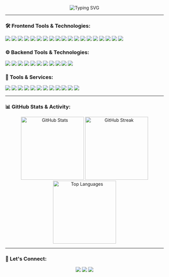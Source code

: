 <!-- Profile Header -->
<p align="center">
  <img src="https://readme-typing-svg.demolab.com?font=Fira+Code&size=24&duration=3000&pause=1000&color=36BCF7&center=true&vCenter=true&width=435&lines=Hi+there!+I'm+MD+RAIHAN+ISLAM;MERN+Stack+Web+Developer;Frontend+%7C+Backend+%7C+Full-Stack" alt="Typing SVG" />
</p>

---

### 🛠️ Frontend Tools & Technologies:
<p>
  <img src="https://img.shields.io/badge/HTML5-E34F26?style=for-the-badge&logo=html5&logoColor=white" />
  <img src="https://img.shields.io/badge/CSS3-1572B6?style=for-the-badge&logo=css3&logoColor=white" />
  <img src="https://img.shields.io/badge/JavaScript-F7DF1E?style=for-the-badge&logo=javascript&logoColor=black" />
  <img src="https://img.shields.io/badge/Tailwind_CSS-38B2AC?style=for-the-badge&logo=tailwind-css&logoColor=white" />
  <img src="https://img.shields.io/badge/React.js-61DAFB?style=for-the-badge&logo=react&logoColor=black" />
  <img src="https://img.shields.io/badge/React_Router-CA4245?style=for-the-badge&logo=react-router&logoColor=white" />
  <img src="https://img.shields.io/badge/Axios-5A29E4?style=for-the-badge&logo=axios&logoColor=white" />
  <img src="https://img.shields.io/badge/Framer_Motion-EF008F?style=for-the-badge&logo=framer&logoColor=white" />
  <img src="https://img.shields.io/badge/Recharts-FF4500?style=for-the-badge&logo=recharts&logoColor=white" />
  <img src="https://img.shields.io/badge/React_Hook_Form-EC5990?style=for-the-badge&logo=reacthookform&logoColor=white" />
  <img src="https://img.shields.io/badge/React_Icons-61DAFB?style=for-the-badge&logo=react&logoColor=white" />
  <img src="https://img.shields.io/badge/SweetAlert2-FF595E?style=for-the-badge&logo=sweetalert2&logoColor=white" />
  <img src="https://img.shields.io/badge/Swiper.js-6332F6?style=for-the-badge&logo=swiper&logoColor=white" />
  <img src="https://img.shields.io/badge/React_Paginate-00B8D9?style=for-the-badge&logo=react&logoColor=white" />
  <img src="https://img.shields.io/badge/Lottie-00C4CC?style=for-the-badge&logo=lottie&logoColor=white" />
  <img src="https://img.shields.io/badge/React_Spinners-FF69B4?style=for-the-badge&logo=react&logoColor=white" />
  <img src="https://img.shields.io/badge/React_Query-FF4154?style=for-the-badge&logo=reactquery&logoColor=white" />
  <img src="https://img.shields.io/badge/React_Helmet-4F4F4F?style=for-the-badge&logo=react&logoColor=white" />
  <img src="https://img.shields.io/badge/Redux-764ABC?style=for-the-badge&logo=redux&logoColor=white" />
</p>

### ⚙️ Backend Tools & Technologies:
<p>
  <img src="https://img.shields.io/badge/Node.js-339933?style=for-the-badge&logo=node.js&logoColor=white" />
  <img src="https://img.shields.io/badge/Express.js-000000?style=for-the-badge&logo=express&logoColor=white" />
  <img src="https://img.shields.io/badge/MongoDB-47A248?style=for-the-badge&logo=mongodb&logoColor=white" />
  <img src="https://img.shields.io/badge/Mongoose-880000?style=for-the-badge&logo=mongoose&logoColor=white" />
  <img src="https://img.shields.io/badge/Firebase-FFCA28?style=for-the-badge&logo=firebase&logoColor=white" />
  <img src="https://img.shields.io/badge/JWT-000000?style=for-the-badge&logo=jsonwebtokens&logoColor=white" />
  <img src="https://img.shields.io/badge/Stripe-635BFF?style=for-the-badge&logo=stripe&logoColor=white" />
  <img src="https://img.shields.io/badge/REST_API-009688?style=for-the-badge&logo=api&logoColor=white" />
  <img src="https://img.shields.io/badge/Bcrypt-4B8BBE?style=for-the-badge&logo=bcrypt&logoColor=white" />
  <img src="https://img.shields.io/badge/Multer-9B59B6?style=for-the-badge&logo=multer&logoColor=white" />
  <img src="https://img.shields.io/badge/CORS-008CBA?style=for-the-badge&logo=cors&logoColor=white" />
</p>

### 🔧 Tools & Services:
<p>
  <img src="https://img.shields.io/badge/Git-F05032?style=for-the-badge&logo=git&logoColor=white" />
  <img src="https://img.shields.io/badge/GitHub-181717?style=for-the-badge&logo=github&logoColor=white" />
  <img src="https://img.shields.io/badge/NPM-CB3837?style=for-the-badge&logo=npm&logoColor=white" />
  <img src="https://img.shields.io/badge/Vercel-000000?style=for-the-badge&logo=vercel&logoColor=white" />
  <img src="https://img.shields.io/badge/Netlify-00C7B7?style=for-the-badge&logo=netlify&logoColor=white" />
  <img src="https://img.shields.io/badge/Firebase_Hosting-FFCA28?style=for-the-badge&logo=firebase&logoColor=white" />
  <img src="https://img.shields.io/badge/Postman-FF6C37?style=for-the-badge&logo=postman&logoColor=white" />
  <img src="https://img.shields.io/badge/VS_Code-007ACC?style=for-the-badge&logo=visual-studio-code&logoColor=white" />
  <img src="https://img.shields.io/badge/Figma-F24E1E?style=for-the-badge&logo=figma&logoColor=white" />
  <img src="https://img.shields.io/badge/ESLint-4B32C3?style=for-the-badge&logo=eslint&logoColor=white" />
  <img src="https://img.shields.io/badge/Prettier-F7B93E?style=for-the-badge&logo=prettier&logoColor=white" />
  <img src="https://img.shields.io/badge/MongoDB_Atlas-47A248?style=for-the-badge&logo=mongodb&logoColor=white" />
</p>

---

### 📊 GitHub Stats & Activity:
<p align="center">
  <img src="https://github-readme-stats.vercel.app/api?username=raihan51674&show_icons=true&theme=radical" alt="GitHub Stats" height="200"/>
  <img src="https://github-readme-streak-stats.herokuapp.com/?user=raihan51674&theme=radical" alt="GitHub Streak" height="200"/>
  <img src="https://github-readme-stats.vercel.app/api/top-langs/?username=raihan51674&layout=compact&theme=radical" alt="Top Languages" height="200"/>
</p>

---

### 🚀 Let's Connect:
<p align="center">
  <a href="https://www.linkedin.com/in/yourusername"><img src="https://img.shields.io/badge/LinkedIn-blue?style=for-the-badge&logo=linkedin&logoColor=white" /></a>
  <a href="mailto:your.email@example.com"><img src="https://img.shields.io/badge/Gmail-red?style=for-the-badge&logo=gmail&logoColor=white" /></a>
  <a href="https://yourportfolio.com"><img src="https://img.shields.io/badge/Portfolio-000?style=for-the-badge&logo=about.me&logoColor=white" /></a>
</p>
